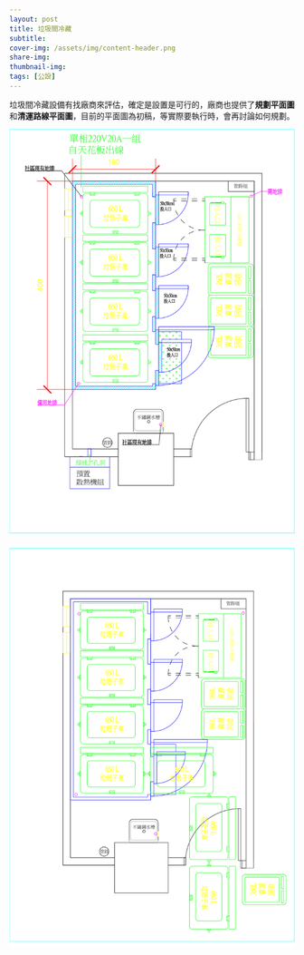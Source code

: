 ```yaml
---
layout: post
title: 垃圾間冷藏
subtitle:
cover-img: /assets/img/content-header.png
share-img: 
thumbnail-img:
tags: [公設]
---
```


垃圾間冷藏設備有找廠商來評估，確定是設置是可行的，廠商也提供了**規劃平面圖**和**清運路線平面圖**，目前的平面圖為初稿，等實際要執行時，會再討論如何規劃。

![](../assets/img/20210818/01_001.png)

![](../assets/img/20210818/01_002.png)
